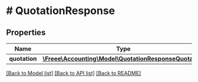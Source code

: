 # # QuotationResponse

## Properties

Name | Type | Description | Notes
------------ | ------------- | ------------- | -------------
**quotation** | [**\Freee\Accounting\Model\QuotationResponseQuotation**](QuotationResponseQuotation.md) |  |

[[Back to Model list]](../../README.md#models) [[Back to API list]](../../README.md#endpoints) [[Back to README]](../../README.md)

